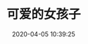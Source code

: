 ---
layout: girls
title: 可爱的女孩子
date: 2020-04-05 10:39:25
banner: <span title="大家都是我的天使！">排名不分先后</span>
girls:
  - name: C.C.
    avatar: https://img.moegirl.org/common/thumb/d/df/58138323_p5.png/250px-58138323_p5.png
    from: CODE GEASS
    url: https://zh.moegirl.org/C.C.
    reason: 喜欢她没别的理由
---
